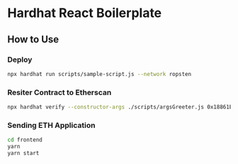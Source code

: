 # Hardhat React Boilerplate

## How to Use

### Deploy

```sh
npx hardhat run scripts/sample-script.js --network ropsten
```

### Resiter Contract to Etherscan

```sh
npx hardhat verify --constructor-args ./scripts/argsGreeter.js 0x18861E33E9bD90d8cf546b0947D508E17dB7F34c --network ropsten
```

### Sending ETH Application

```sh
cd frontend
yarn
yarn start
```
